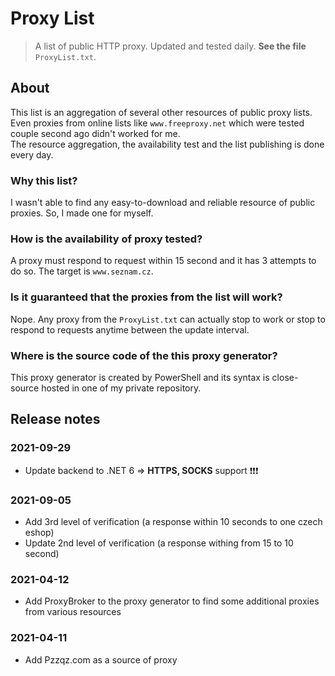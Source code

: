 # Proxy List

> A list of public HTTP proxy. Updated and tested daily. **See the file** `ProxyList.txt`.

## About

This list is an aggregation of several other resources of public proxy lists. Even proxies from online lists like `www.freeproxy.net` which were tested couple second ago didn't worked for me.  
The resource aggregation, the availability test and the list publishing is done every day.

### Why this list?

I wasn't able to find any easy-to-download and reliable resource of public proxies. So, I made one for myself.

### How is the availability of proxy tested?

A proxy must respond to request within 15 second and it has 3 attempts to do so. The target is `www.seznam.cz`.

### Is it guaranteed that the proxies from the list will work?

Nope. Any proxy from the `ProxyList.txt` can actually stop to work or stop to respond to requests anytime between the update interval.

### Where is the source code of the this proxy generator?

This proxy generator is created by PowerShell and its syntax is close-source hosted in one of my private repository.

## Release notes

### 2021-09-29

* Update backend to .NET 6 => **HTTPS, SOCKS** support ❗❗❗

### 2021-09-05

* Add 3rd level of verification (a response within 10 seconds to one czech eshop)
* Update 2nd level of verification (a response withing from 15 to 10 second)

### 2021-04-12

* Add ProxyBroker to the proxy generator to find some additional proxies from various resources

### 2021-04-11

* Add Pzzqz.com as a source of proxy
